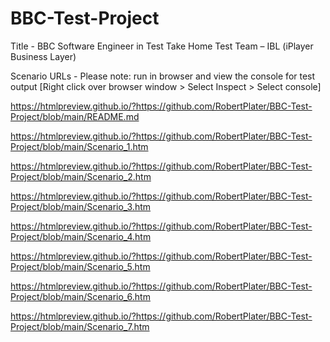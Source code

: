 # BBC-Test-Project
Title - BBC Software Engineer in Test Take Home Test Team – IBL (iPlayer Business Layer)

Scenario URLs - Please note: run in browser and view the console for test output
[Right click over browser window > Select Inspect > Select console] <br />

https://htmlpreview.github.io/?https://github.com/RobertPlater/BBC-Test-Project/blob/main/README.md <br />

https://htmlpreview.github.io/?https://github.com/RobertPlater/BBC-Test-Project/blob/main/Scenario_1.htm <br />

https://htmlpreview.github.io/?https://github.com/RobertPlater/BBC-Test-Project/blob/main/Scenario_2.htm

https://htmlpreview.github.io/?https://github.com/RobertPlater/BBC-Test-Project/blob/main/Scenario_3.htm

https://htmlpreview.github.io/?https://github.com/RobertPlater/BBC-Test-Project/blob/main/Scenario_4.htm

https://htmlpreview.github.io/?https://github.com/RobertPlater/BBC-Test-Project/blob/main/Scenario_5.htm

https://htmlpreview.github.io/?https://github.com/RobertPlater/BBC-Test-Project/blob/main/Scenario_6.htm

https://htmlpreview.github.io/?https://github.com/RobertPlater/BBC-Test-Project/blob/main/Scenario_7.htm

